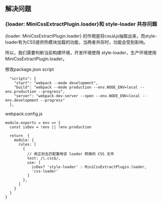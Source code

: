 ## 解决问题

### {loader: MiniCssExtractPlugin.loader}和 style-loader 共存问题

{loader: MiniCssExtractPlugin.loader} 的作用是将css从js抽取出来，而style-loader有为CSS提供热模块加载的功能，当两者共存时，功能会受到影响。

所以，我们需要判断当前构建环境，开发环境使用 style-loader，生产环境使用 MiniCssExtractPlugin.loader。

修改package.json script
```
  "scripts": {
    "start": "webpack --mode development",
    "build": "webpack --mode production --env.NODE_ENV=local --env.production --progress",
    "server": "webpack-dev-server --open --env.NODE_ENV=local --env.development --progress"
  },
```

webpack.config.js

```
module.exports = env => {
  const isDev = !env || !env.production

  return  {
    module: {
      rules: [
        {
          // 用正则去匹配要用该 loader 转换的 CSS 文件
          test: /\.css$/,
          use: [
            isDev? 'style-loader' : MiniCssExtractPlugin.loader,
            'css-loader'
          ]
        },
      ]
    }
  }
}
```


